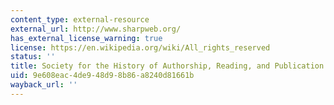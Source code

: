 ```yaml
---
content_type: external-resource
external_url: http://www.sharpweb.org/
has_external_license_warning: true
license: https://en.wikipedia.org/wiki/All_rights_reserved
status: ''
title: Society for the History of Authorship, Reading, and Publication (SHARP)
uid: 9e608eac-4de9-48d9-8b86-a8240d81661b
wayback_url: ''
---
```

